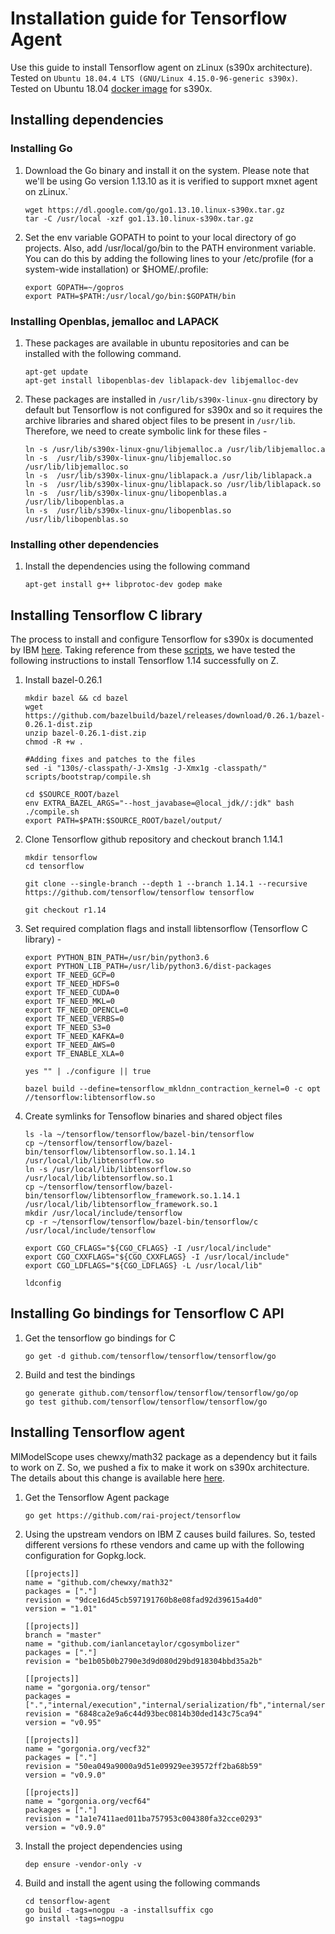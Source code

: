 # Installation guide for Tensorflow Agent

Use this guide to install Tensorflow agent on zLinux (s390x architecture). Tested on `Ubuntu 18.04.4 LTS (GNU/Linux 4.15.0-96-generic s390x)`. Tested on Ubuntu 18.04 [docker image](https://hub.docker.com/r/s390x/ubuntu/) for s390x.

## Installing dependencies

### Installing Go

1. Download the Go binary and install it on the system. Please note that we'll be using Go version 1.13.10 as it is verified to support mxnet agent on zLinux.`

    ```
    wget https://dl.google.com/go/go1.13.10.linux-s390x.tar.gz
    tar -C /usr/local -xzf go1.13.10.linux-s390x.tar.gz
    ```

2. Set the env variable GOPATH to point to your local directory of go projects. Also, add /usr/local/go/bin to the PATH environment variable. You can do this by adding the following lines to your /etc/profile (for a system-wide installation) or $HOME/.profile:

    ```
    export GOPATH=~/gopros
    export PATH=$PATH:/usr/local/go/bin:$GOPATH/bin
    ```

### Installing Openblas, jemalloc and LAPACK

1. These packages are available in ubuntu repositories and can be installed with the following command.

    ```
    apt-get update
    apt-get install libopenblas-dev liblapack-dev libjemalloc-dev
    ```

2. These packages are installed in `/usr/lib/s390x-linux-gnu` directory by default but Tensorflow is not configured for s390x and so it requires the archive libraries and shared object files to be present in `/usr/lib`. Therefore, we need to create symbolic link for these files -

    ```
    ln -s /usr/lib/s390x-linux-gnu/libjemalloc.a /usr/lib/libjemalloc.a 
    ln -s  /usr/lib/s390x-linux-gnu/libjemalloc.so /usr/lib/libjemalloc.so
    ln -s  /usr/lib/s390x-linux-gnu/liblapack.a /usr/lib/liblapack.a
    ln -s  /usr/lib/s390x-linux-gnu/liblapack.so /usr/lib/liblapack.so
    ln -s  /usr/lib/s390x-linux-gnu/libopenblas.a /usr/lib/libopenblas.a
    ln -s  /usr/lib/s390x-linux-gnu/libopenblas.so /usr/lib/libopenblas.so
    ```


### Installing other dependencies

1. Install the dependencies using the following command

    ```
    apt-get install g++ libprotoc-dev godep make
    ```


## Installing Tensorflow C library

The process to install and configure Tensorflow for s390x is documented by IBM [here](https://github.com/linux-on-ibm-z/docs/wiki/Building-TensorFlow). Taking reference from these [scripts](https://github.com/linux-on-ibm-z/scripts/tree/master/Tensorflow), we have tested the following instructions to install Tensorflow 1.14 successfully on Z.

1. Install bazel-0.26.1 

    ```
	mkdir bazel && cd bazel  
	wget https://github.com/bazelbuild/bazel/releases/download/0.26.1/bazel-0.26.1-dist.zip 
	unzip bazel-0.26.1-dist.zip  
	chmod -R +w .
	
	#Adding fixes and patches to the files
	sed -i "130s/-classpath/-J-Xms1g -J-Xmx1g -classpath/" scripts/bootstrap/compile.sh
	
	cd $SOURCE_ROOT/bazel
	env EXTRA_BAZEL_ARGS="--host_javabase=@local_jdk//:jdk" bash ./compile.sh
	export PATH=$PATH:$SOURCE_ROOT/bazel/output/ 
    ```

2. Clone Tensorflow github repository and checkout branch 1.14.1

    ```
    mkdir tensorflow
    cd tensorflow

    git clone --single-branch --depth 1 --branch 1.14.1 --recursive https://github.com/tensorflow/tensorflow tensorflow

    git checkout r1.14
    ```

3. Set required complation flags and install libtensorflow (Tensorflow C library) - 

    ```
	export PYTHON_BIN_PATH=/usr/bin/python3.6
  	export PYTHON_LIB_PATH=/usr/lib/python3.6/dist-packages
	export TF_NEED_GCP=0 
	export TF_NEED_HDFS=0 
	export TF_NEED_CUDA=0 
	export TF_NEED_MKL=0 
	export TF_NEED_OPENCL=0 
	export TF_NEED_VERBS=0 
	export TF_NEED_S3=0 
	export TF_NEED_KAFKA=0 
	export TF_NEED_AWS=0 
	export TF_ENABLE_XLA=0

	yes "" | ./configure || true
    
	bazel build --define=tensorflow_mkldnn_contraction_kernel=0 -c opt //tensorflow:libtensorflow.so
    ```

4. Create symlinks for Tensoflow binaries and shared object files

    ```
	ls -la ~/tensorflow/tensorflow/bazel-bin/tensorflow
	cp ~/tensorflow/tensorflow/bazel-bin/tensorflow/libtensorflow.so.1.14.1 /usr/local/lib/libtensorflow.so
	ln -s /usr/local/lib/libtensorflow.so /usr/local/lib/libtensorflow.so.1
	cp ~/tensorflow/tensorflow/bazel-bin/tensorflow/libtensorflow_framework.so.1.14.1 /usr/local/lib/libtensorflow_framework.so.1
	mkdir /usr/local/include/tensorflow 
	cp -r ~/tensorflow/tensorflow/bazel-bin/tensorflow/c /usr/local/include/tensorflow

	export CGO_CFLAGS="${CGO_CFLAGS} -I /usr/local/include"
	export CGO_CXXFLAGS="${CGO_CXXFLAGS} -I /usr/local/include"
	export CGO_LDFLAGS="${CGO_LDFLAGS} -L /usr/local/lib"

	ldconfig
    ```

## Installing Go bindings for Tensorflow C API

1. Get the tensorflow go bindings for C

    ```
    go get -d github.com/tensorflow/tensorflow/tensorflow/go
    ```

2. Build and test the bindings

    ```
    go generate github.com/tensorflow/tensorflow/tensorflow/go/op
    go test github.com/tensorflow/tensorflow/tensorflow/go
    ```

## Installing Tensorflow agent

MlModelScope uses chewxy/math32 package as a dependency but it fails to work on Z. So, we pushed a fix to make it work on s390x architecture. The details about this change is available here [here](https://github.com/openmainframeproject-internship/Enabling-IBM-Z-in-MLModelScope/tree/master/src/math32).

1. Get the Tensorflow Agent package

   ```
   go get https://github.com/rai-project/tensorflow
   ```

2. Using the upstream vendors on IBM Z causes build failures. So, tested different versions fo rthese vendors and came up with the following configuration for Gopkg.lock.

    ```
    [[projects]]
    name = "github.com/chewxy/math32"
    packages = ["."]
    revision = "9dce16d45cb597191760b8e08fad92d39615a4d0"
    version = "1.01"

    [[projects]]
    branch = "master"
    name = "github.com/ianlancetaylor/cgosymbolizer"
    packages = ["."]
    revision = "be1b05b0b2790e3d9d080d29bd918304bbd35a2b"

    [[projects]]
    name = "gorgonia.org/tensor"
    packages = [".","internal/execution","internal/serialization/fb","internal/serialization/pb","internal/storage"]
    revision = "6848ca2e9a6c44d93bec0814b30ded143c75ca94"
    version = "v0.95"

    [[projects]]
    name = "gorgonia.org/vecf32"
    packages = ["."]
    revision = "50ea049a9000a9d51e09929ee39572ff2ba68b59"
    version = "v0.9.0"

    [[projects]]
    name = "gorgonia.org/vecf64"
    packages = ["."]
    revision = "1a1e7411aed011ba757953c004380fa32cce0293"
    version = "v0.9.0"
    ```

3. Install the project dependencies using 

    ```
    dep ensure -vendor-only -v
    ```

3. Build and install the agent using the following commands

    ```
    cd tensorflow-agent
    go build -tags=nogpu -a -installsuffix cgo
    go install -tags=nogpu
    ```

